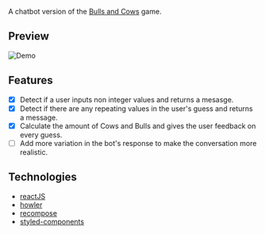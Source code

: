 A chatbot version of the [Bulls and Cows](https://en.wikipedia.org/wiki/Bulls_and_Cows) game.


## Preview
![Demo](screens/demo.gif)

## Features
- [x] Detect if a user inputs non integer values and returns a mesasge.
- [x] Detect if there are any repeating values in the user's guess and returns a message.
- [x] Calculate the amount of Cows and Bulls and gives the user feedback on every guess.
- [ ] Add more variation in the bot's response to make the conversation more realistic.

## Technologies

* [reactJS](https://github.com/facebook/react)
* [howler](https://github.com/goldfire/howler.js/)
* [recompose](https://github.com/acdlite/recompose)
* [styled-components](https://github.com/styled-components/styled-components/)